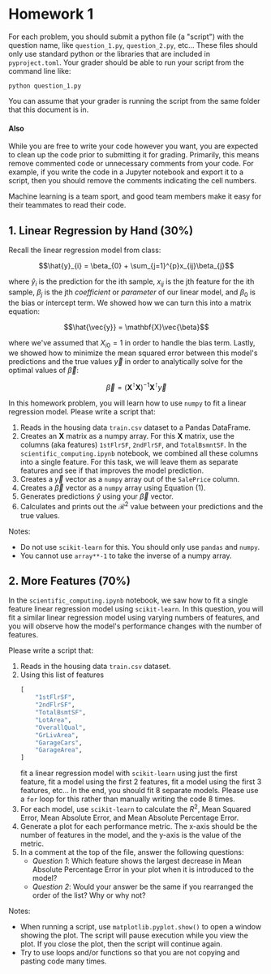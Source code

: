 # Homework 1

For each problem, you should submit a python file (a "script") with the question name, like `question_1.py`, `question_2.py`, etc... These files should only use standard python or the libraries that are included in `pyproject.toml`. Your grader should be able to run your script from the command line like:

```commandline
python question_1.py
```

You can assume that your grader is running the script from the same folder that this document is in.

#### Also

While you are free to write your code however you want, you are expected to clean up the code prior to submitting it for grading. Primarily, this means remove commented code or unnecessary comments from your code. For example, if you write the code in a Jupyter notebook and export it to a script, then you should remove the comments indicating the cell numbers.

Machine learning is a team sport, and good team members make it easy for their teammates to read their code.

## 1. Linear Regression by Hand (30%)


Recall the linear regression model from class:

<!-- 
GitHub's latex math rendering seems to get messed up by \hat{}.
```math``` seems to help with this for some reason here. For inline
latex, using  $` and `$ delimiters seems to help.
-->
```math
\hat{y}_{i} = \beta_{0} + \sum_{j=1}^{p}x_{ij}\beta_{j}
```

where $`\hat{y}_{i}`$ is the prediction for the ith sample, $`x_{ij}`$ is the jth feature for the ith sample, $\beta_{j}$ is the jth _coefficient_ or _parameter_ of our linear model, and $\beta_{0}$ is the bias or intercept term. We showed how we can turn this into a matrix equation:

$$\hat{\vec{y}} = \mathbf{X}\vec{\beta}$$

where we've assumed that $X_{i0} = 1$ in order to handle the bias term. Lastly, we showed how to minimize the mean squared error between this model's predictions and the true values $\vec{y}$ in order to analytically solve for the optimal values of $\vec{\beta}$:

$$
\vec{\beta} = \left(\mathbf{X}^{\intercal}\mathbf{X}\right)^{-1}\mathbf{X}^{\intercal}\vec{y} \tag{1}
$$

In this homework problem, you will learn how to use `numpy` to fit a linear regression model. Please write a script that:

1. Reads in the housing data `train.csv` dataset to a Pandas DataFrame.
2. Creates an $\mathbf{X}$ matrix as a numpy array. For this $\mathbf{X}$ matrix, use the columns (aka features) `1stFlrSF`, `2ndFlrSF`, and `TotalBsmntSF`. In the `scientific_computing.ipynb` notebook, we combined all these columns into a single feature. For this task, we will leave them as separate features and see if that improves the model prediction.
3. Creates a $\vec{y}$ vector as a `numpy` array out of the `SalePrice` column.
4. Creates a $\vec{\beta}$ vector as a `numpy` array using Equation (1).
5. Generates predictions $\hat{y}$ using your $\vec{\beta}$ vector.
6. Calculates and prints out the $\mathcal{R}^{2}$ value between your predictions and the true values.

Notes:
- Do not use `scikit-learn` for this. You should only use `pandas` and `numpy`.
- You cannot use `array**-1` to take the inverse of a numpy array.

## 2. More Features (70%)

In the `scientific_computing.ipynb` notebook, we saw how to fit a single feature linear regression model using `scikit-learn`. In this question, you will fit a similar linear regression model using varying numbers of features, and you will observe how the model's performance changes with the number of features.

Please write a script that:

1. Reads in the housing data `train.csv` dataset.
2. Using this list of features
    ```python
    [
        "1stFlrSF",
        "2ndFlrSF",
        "TotalBsmtSF",
        "LotArea",
        "OverallQual",
        "GrLivArea",
        "GarageCars",
        "GarageArea",
    ]
    ```
    fit a linear regression model with `scikit-learn` using just the first feature, fit a model using the first 2 features, fit a model using the first 3 features, etc... In the end, you should fit 8 separate models. Please use a `for` loop for this rather than manually writing the code 8 times.
3. For each model, use `scikit-learn` to calculate the $R^{2}$, Mean Squared Error, Mean Absolute Error, and Mean Absolute Percentage Error.
4. Generate a plot for each performance metric. The x-axis should be the number of features in the model, and the y-axis is the value of the metric.
5. In a comment at the top of the file, answer the following questions:
    - _Question 1_: Which feature shows the largest decrease in Mean Absolute Percentage Error in your plot when it is introduced to the model?
    - _Question 2_: Would your answer be the same if you rearranged the order of the list? Why or why not?

Notes:
- When running a script, use `matplotlib.pyplot.show()` to open a window showing the plot. The script will pause execution while you view the plot. If you close the plot, then the script will continue again.
- Try to use loops and/or functions so that you are not copying and pasting code many times.
